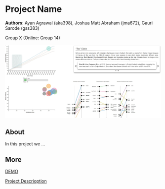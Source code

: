 # Project Name
**Authors**: Ayan Agrawal (aka398), Joshua Matt Abraham (jma672), Gauri Sarode (gss383)

Group X (Online: Group 14) 

![Screenhot](screenshot.jpg)


## About
In this project we ...

## More
[DEMO](https://github.com/NYU-VIS-FALL2018/storytelling-group-14/index.html)

[Project Descrioption](project.pdf)
